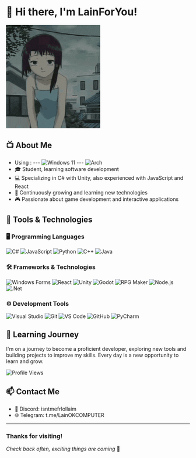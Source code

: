 # 👋 Hi there, I'm LainForYou!

![Lain](https://github.com/LainForYou/gif/blob/main/lain-lain-ps1%20(1).gif)

## 📺 About Me
- Using :
--- ![Windows 11](https://img.shields.io/badge/Windows%2011-%230079d5.svg?style=for-the-badge&logo=Windows%2011&logoColor=white)
--- ![Arch](https://img.shields.io/badge/Arch%20Linux-1793D1?logo=arch-linux&logoColor=fff&style=for-the-badge)
- 🎓 Student, learning software development
- 💻 Specializing in C# with Unity, also experienced with JavaScript and React
- 🌱 Continuously growing and learning new technologies
- 🎮 Passionate about game development and interactive applications

## 🔧 Tools & Technologies

### 🖥️ Programming Languages
![C#](https://img.shields.io/badge/-C%23-239120?style=for-the-badge&logo=csharp&logoColor=white)
![JavaScript](https://img.shields.io/badge/-JavaScript-F7DF1E?style=for-the-badge&logo=javascript&logoColor=black)
![Python](https://img.shields.io/badge/-Python-3776AB?style=for-the-badge&logo=python&logoColor=white)
![C++](https://img.shields.io/badge/c++-%2300599C.svg?style=for-the-badge&logo=c%2B%2B&logoColor=white)
![Java](https://img.shields.io/badge/java-%23ED8B00.svg?style=for-the-badge&logo=openjdk&logoColor=white)

### 🛠️ Frameworks & Technologies
![Windows Forms](https://img.shields.io/badge/-Windows%20Forms-0078D6?style=for-the-badge&logo=windows&logoColor=white)
![React](https://img.shields.io/badge/-React-61DAFB?style=for-the-badge&logo=react&logoColor=black)
![Unity](https://img.shields.io/badge/-Unity-000000?style=for-the-badge&logo=unity&logoColor=white)
![Godot](https://img.shields.io/badge/-Godot-478CBF?style=for-the-badge&logo=godotengine&logoColor=white)
![RPG Maker](https://img.shields.io/badge/-RPG%20Maker-5A2E62?style=for-the-badge&logo=gamemaker&logoColor=white)
![Node.js](https://img.shields.io/badge/-Node.js-339933?style=for-the-badge&logo=nodedotjs&logoColor=white)
![.Net](https://img.shields.io/badge/.NET-5C2D91?style=for-the-badge&logo=.net&logoColor=white)

### ⚙️ Development Tools
![Visual Studio](https://img.shields.io/badge/-Visual%20Studio-5C2D91?style=for-the-badge&logo=visualstudio&logoColor=white)
![Git](https://img.shields.io/badge/-Git-F05032?style=for-the-badge&logo=git&logoColor=white)
![VS Code](https://img.shields.io/badge/-VS%20Code-007ACC?style=for-the-badge&logo=visualstudiocode&logoColor=white)
![GitHub](https://img.shields.io/badge/-GitHub-181717?style=for-the-badge&logo=github&logoColor=white)
![PyCharm](https://img.shields.io/badge/pycharm-143?style=for-the-badge&logo=pycharm&logoColor=black&color=black&labelColor=green)

## 🌱 Learning Journey

I'm on a journey to become a proficient developer, exploring new tools and building projects to improve my skills. Every day is a new opportunity to learn and grow.

![Profile Views](https://komarev.com/ghpvc/?username=LainForYou&color=blueviolet&style=flat-square)

## 📫 Contact Me

- 👾 Discord: isntmefrlollaim
- 🌐 Telegram: t.me/LainOKCOMPUTER

---

### Thanks for visiting!

*Check back often, exciting things are coming* 🚀